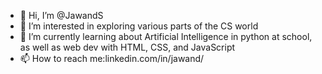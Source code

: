 - 👋 Hi, I’m @JawandS
- 👀 I’m interested in exploring various parts of the CS world 
- 🌱 I’m currently learning about Artificial Intelligence in python at school, as well as web dev with HTML, CSS, and JavaScript
- 📫 How to reach me:linkedin.com/in/jawand/

<!---
JawandS/JawandS is a ✨ special ✨ repository because its `README.md` (this file) appears on your GitHub profile.
You can click the Preview link to take a look at your changes.
--->
